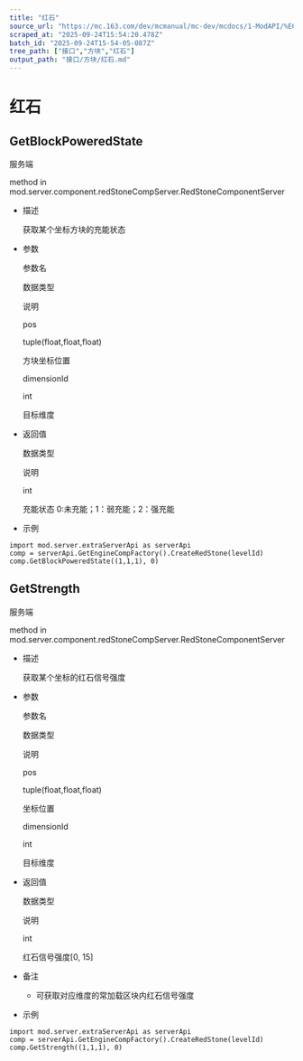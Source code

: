 ```yaml
---
title: "红石"
source_url: "https://mc.163.com/dev/mcmanual/mc-dev/mcdocs/1-ModAPI/%E6%8E%A5%E5%8F%A3/%E6%96%B9%E5%9D%97/%E7%BA%A2%E7%9F%B3.html"
scraped_at: "2025-09-24T15:54:20.478Z"
batch_id: "2025-09-24T15-54-05-087Z"
tree_path: ["接口","方块","红石"]
output_path: "接口/方块/红石.md"
---
```


#  红石

##  GetBlockPoweredState

服务端

method in mod.server.component.redStoneCompServer.RedStoneComponentServer

*   描述
    
    获取某个坐标方块的充能状态
    
*   参数
    
    参数名
    
    数据类型
    
    说明
    
    pos
    
    tuple(float,float,float)
    
    方块坐标位置
    
    dimensionId
    
    int
    
    目标维度
    
*   返回值
    
    数据类型
    
    说明
    
    int
    
    充能状态 0:未充能；1：弱充能；2：强充能
    
*   示例
    

```
import mod.server.extraServerApi as serverApi
comp = serverApi.GetEngineCompFactory().CreateRedStone(levelId)
comp.GetBlockPoweredState((1,1,1), 0)

```

##  GetStrength

服务端

method in mod.server.component.redStoneCompServer.RedStoneComponentServer

*   描述
    
    获取某个坐标的红石信号强度
    
*   参数
    
    参数名
    
    数据类型
    
    说明
    
    pos
    
    tuple(float,float,float)
    
    坐标位置
    
    dimensionId
    
    int
    
    目标维度
    
*   返回值
    
    数据类型
    
    说明
    
    int
    
    红石信号强度\[0, 15\]
    
*   备注
    
    *   可获取对应维度的常加载区块内红石信号强度
*   示例
    

```
import mod.server.extraServerApi as serverApi
comp = serverApi.GetEngineCompFactory().CreateRedStone(levelId)
comp.GetStrength((1,1,1), 0)

```